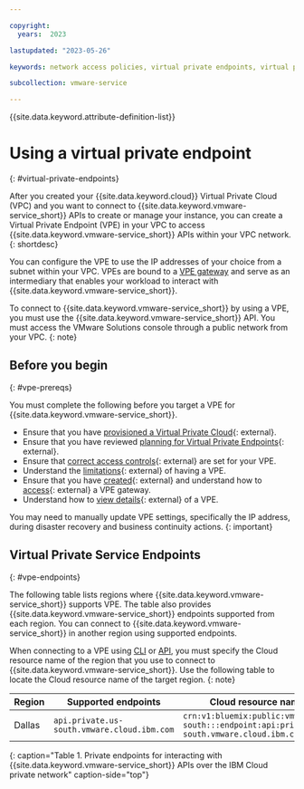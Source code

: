 ```yaml
---

copyright:
  years:  2023

lastupdated: "2023-05-26"

keywords: network access policies, virtual private endpoints, virtual private gateway, VPE

subcollection: vmware-service

---
```


{{site.data.keyword.attribute-definition-list}}

# Using a virtual private endpoint
{: #virtual-private-endpoints}

After you created your {{site.data.keyword.cloud}} Virtual Private Cloud (VPC) and you want to connect to {{site.data.keyword.vmware-service_short}} APIs to create or manage your instance, you can create a Virtual Private Endpoint (VPE) in your VPC to access {{site.data.keyword.vmware-service_short}} APIs within your VPC network.
{: shortdesc}

You can configure the VPE to use the IP addresses of your choice from a subnet within your VPC. VPEs are bound to a [VPE gateway](/docs/vpc?topic=vpc-about-vpe) and serve as an intermediary
that enables your workload to interact with {{site.data.keyword.vmware-service_short}}.

To connect to {{site.data.keyword.vmware-service_short}} by using a VPE, you must use the {{site.data.keyword.vmware-service_short}} API. You must access the VMware Solutions console through a public network from your VPC.
{: note}

## Before you begin
{: #vpe-prereqs}

You must complete the following before you target a VPE for {{site.data.keyword.vmware-service_short}}.

- Ensure that you have [provisioned a Virtual Private Cloud](/docs/vpc?topic=vpc-getting-started){: external}.
- Ensure that you have reviewed [planning for Virtual Private Endpoints](/docs/vpctopic=vpc-planning-considerations){: external}.
- Ensure that [correct access controls](/docs/vpc?topic=vpc-vpe-configuring-acls){: external} are set for your VPE.
- Understand the [limitations](/docs/vpc?topic=vpc-limitations-vpe){: external} of having a VPE.
- Ensure that you have [created](/docs/vpc?topic=vpc-ordering-endpoint-gateway){: external} and understand how to [access](/docs/vpc?topic=vpc-accessing-vpe-after-setup){: external} a VPE gateway.
- Understand how to [view details](/docs/vpc?topic=vpc-vpe-viewing-details-of-an-endpoint-gateway){: external} of a VPE.

You may need to manually update VPE settings, specifically the IP address, during disaster recovery and business continuity actions.
{: important}

## Virtual Private Service Endpoints
{: #vpe-endpoints}

The following table lists regions where {{site.data.keyword.vmware-service_short}} supports VPE. The table also provides {{site.data.keyword.vmware-service_short}} endpoints supported from each region. You can connect to {{site.data.keyword.vmware-service_short}} in another region using supported endpoints.

When connecting to a VPE using [CLI](/docs/vpc?topic=vpc-ordering-endpoint-gateway#vpe-ordering-cli)
or [API](/docs/vpc?topic=vpc-ordering-endpoint-gateway#vpe-ordering-api), you must specify the Cloud resource name of the region that you  use to connect to {{site.data.keyword.vmware-service_short}}. Use the following table to locate the Cloud resource name of the target region.
{: note}

| Region     | Supported endpoints   | Cloud resource name    |
|------------|----------------------------------|------------------------|
| Dallas | `api.private.us-south.vmware.cloud.ibm.com` |`crn:v1:bluemix:public:vmware:us-south:::endpoint:api:private.us-south.vmware.cloud.ibm.com` |
{: caption="Table 1. Private endpoints for interacting with {{site.data.keyword.vmware-service_short}} APIs over the IBM Cloud private network" caption-side="top"}
